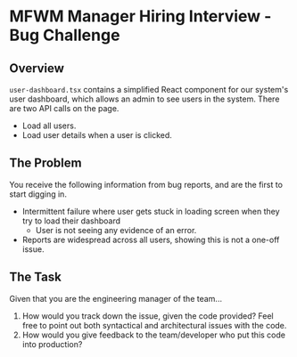 # MFWM Manager Hiring Interview - Bug Challenge

## Overview
`user-dashboard.tsx` contains a simplified React component for our system's user dashboard, which allows an admin to see users in the system. There are two API calls on the page.
- Load all users.
- Load user details when a user is clicked.

## The Problem
You receive the following information from bug reports, and are the first to start digging in.

- Intermittent failure where user gets stuck in loading screen when they try to load their dashboard
  - User is not seeing any evidence of an error.
- Reports are widespread across all users, showing this is not a one-off issue.

## The Task
Given that you are the engineering manager of the team...
1. How would you track down the issue, given the code provided? Feel free to point out both syntactical and architectural issues with the code.
2. How would you give feedback to the team/developer who put this code into production? 

